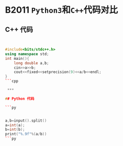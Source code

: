 # B2011 `Python3`和`C++`代码对比

## C++ 代码

```cpp


#include<bits/stdc++.h>
using namespace std;
int main(){
    long double a,b;
    cin>>a>>b;
    cout<<fixed<<setprecision(9)<<a/b<<endl;
}
```cpp

 ***

## Python 代码

```py


a,b=input().split()
a=int(a);
b=int(b);
print("%.9f"%(a/b))
```py
